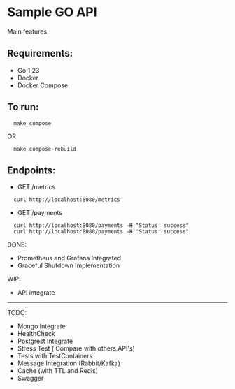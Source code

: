 # Sample GO API

Main features:

## Requirements:

- Go 1.23
- Docker
- Docker Compose

## To run:

```SHELL
  make compose
```

OR

```SHELL
  make compose-rebuild
```

## Endpoints:

- GET /metrics

```SHELL
  curl http://localhost:8080/metrics
```

- GET /payments

```SHELL
  curl http://localhost:8080/payments -H "Status: success"
  curl http://localhost:8080/payments -H "Status: success"
``` 

DONE:

- Prometheus and Grafana Integrated
- Graceful Shutdown Implementation

WIP:
- API integrate

--- 

TODO:

- Mongo Integrate
- HealthCheck
- Postgrest Integrate
- Stress Test ( Compare with others API's)
- Tests with TestContainers
- Message Integration (Rabbit/Kafka)
- Cache (with TTL and Redis)
- Swagger